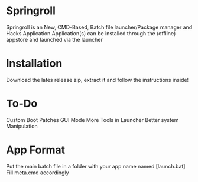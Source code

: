 # Springroll
Springroll is an New, CMD-Based, Batch file launcher/Package manager and Hacks Application
Application(s) can be installed through the (offline) appstore and launched
via the launcher
# Installation
Download the lates release zip, extract it
and follow the instructions inside!
# To-Do
Custom Boot Patches
GUI Mode
More Tools in Launcher
Better system Manipulation
# App Format
Put the main batch file in a folder with your app name
named [launch.bat]
Fill meta.cmd accordingly
